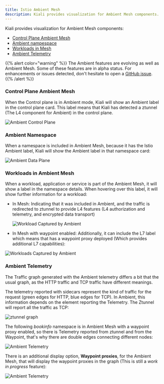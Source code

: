 ```yaml
---
title: Istio Ambient Mesh
description: Kiali provides visualization for Ambient Mesh components.
---
```


Kiali provides visualization for Ambient Mesh components: 

* [Control Plane Ambient Mesh](#control-plane-ambient-mesh)
* [Ambient nampespace](#ambient-namespace)
* [Workloads in Mesh](#workloads-in-ambient-mesh)
* [Ambient Telemetry](#ambient-telemetry)

{{% alert color="warning" %}}
The Ambient features are evolving as well as Ambient Mesh. Some of these features are in alpha status.
For enhancements or issues detected, don't hesitate to open a [GitHub issue](https://github.com/kiali/kiali/issues/new/choose). 
{{% /alert %}}

### Control Plane Ambient Mesh

When the Control plane is in Ambient mode, Kiali will show an Ambient label in the control plane card. 
This label means that Kiali has detected a ztunnel (The L4 component for Ambient) in the control plane. 

![Ambient Control Plane](/images/documentation/features/ambient/ambient-control-plane.png)

### Ambient Namespace

When a namespace is included in Ambient Mesh, because it has the Istio Ambient label, Kiali will show the Ambient label in that namespace card: 

![Ambient Data Plane](/images/documentation/features/ambient/ambient-data-plane.png)

### Workloads in Ambient Mesh

When a workload, application or service is part of the Ambient Mesh, it will show a label in the namespace details. When hovering over this label, it will show further information for a workload:

* In Mesh: Indicating that it was included in Ambient, and the traffic is redirected to ztunnel to provide L4 features (L4 authorization and telemetry, and encrypted data transport)

  ![Workload Captured by Ambient](/images/documentation/features/ambient/ztunnel-captured-pod.png)

* In Mesh with waypoint enabled: Additionally, it can include the L7 label which means that has a waypoint proxy deployed (Which provides additional L7 capabilities):

![Workloads Captured by Ambient](/images/documentation/features/ambient/pod-captured.png)

### Ambient Telemetry

The Traffic graph generated with the Ambient telemetry differs a bit that the usual graph, as the HTTP traffic and TCP traffic have different meanings.

The telemetry reported with sidecars represent the kind of traffic for the request (green edges for HTTP, blue edges for TCP).
In Ambient, this information depends on the element reporting the Telemetry. The Ztunnel will report all the traffic as TCP:

![ztunnel graph](/images/documentation/features/ambient/ztunnel-graph.png)

The following _bookinfo_ namespace is in Ambient Mesh with a waypoint proxy enabled, so there is Telemetry reported from ztunnel and from the Waypoint, that's why there are double edges connecting different nodes: 

![Ambient Telemetry](/images/documentation/features/ambient/ambient-telemetry.png)

There is an additional display option, **Waypoint proxies**, for the Ambient Mesh, that will display the waypoint proxies in the graph (This is still a *work in progress* feature):

![Ambient Telemetry](/images/documentation/features/ambient/ambient-telemetry.png)